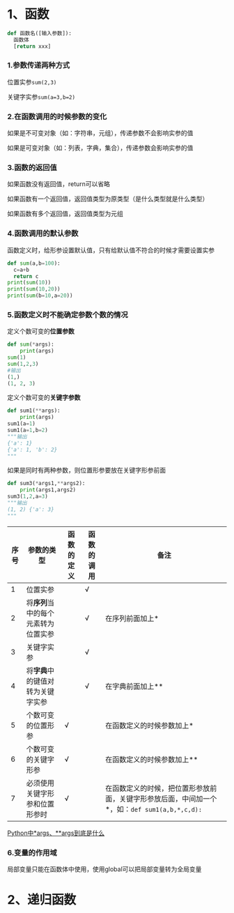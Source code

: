# 1、函数

```python
def 函数名([输入参数]):
  函数体
  [return xxx]

```

### 1.参数传递两种方式

位置实参`sum(2,3)`

关键字实参`sum(a=3,b=2)`

### 2.在函数调用的时候参数的变化

如果是不可变对象（如：字符串，元组），传递参数不会影响实参的值

如果是可变对象（如：列表，字典，集合），传递参数会影响实参的值

### 3.函数的返回值

如果函数没有返回值，return可以省略

如果函数有一个返回值，返回值类型为原类型（是什么类型就是什么类型）

如果函数有多个返回值，返回值类型为元组

### 4.函数调用的默认参数

函数定义时，给形参设置默认值，只有给默认值不符合的时候才需要设置实参

```python
def sum(a,b=100):
  c=a+b
  return c
print(sum(10))
print(sum(10,20))
print(sum(b=10,a=20))
```

### 5.函数定义时不能确定参数个数的情况

定义个数可变的**位置参数**

```python
def sum(*args):
	print(args)
sum(1)
sum(1,2,3)
#输出
(1,)
(1, 2, 3)
```

定义个数可变的**关键字参数**

```python
def sum1(**args):
	print(args)
sum1(a=1)
sum1(a=1,b=2)
"""输出
{'a': 1}
{'a': 1, 'b': 2}
"""
```

如果是同时有两种参数，则位置形参要放在关键字形参前面

```python
def sum3(*args1,**args2):
	print(args1,args2)
sum3(1,2,a=3)
"""输出
(1, 2) {'a': 3}
"""
```



| 序号 | 参数的类型                           | 函数的定义 | 函数的调用 | 备注                                                         |
| ---- | ------------------------------------ | ---------- | ---------- | ------------------------------------------------------------ |
| 1    | 位置实参                             |            | √          |                                                              |
| 2    | 将**序列**当中的每个元素转为位置实参 |            | √          | 在序列前面加上*                                              |
| 3    | 关键字实参                           |            | √          |                                                              |
| 4    | 将**字典**中的键值对转为关键字实参   |            | √          | 在字典前面加上**                                             |
| 5    | 个数可变的位置形参                   | √          |            | 在函数定义的时候参数加上*                                    |
| 6    | 个数可变的关键字形参                 | √          |            | 在函数定义的时候参数加上**                                   |
| 7    | 必须使用关键字形参和位置形参时       | √          |            | 在函数定义的时候，把位置形参放前面，关键字形参放后面，中间加一个*，如：`def sum1(a,b,*,c,d):` |

[Python中*args、**args到底是什么](https://blog.csdn.net/qq_41877039/article/details/97623476)

### 6.变量的作用域

局部变量只能在函数体中使用，使用global可以把局部变量转为全局变量

# 2、递归函数









